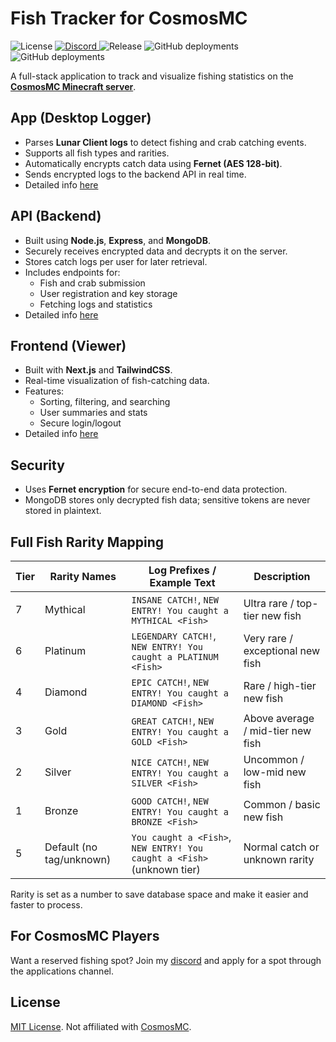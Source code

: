 # Fish Tracker for CosmosMC

![License](https://img.shields.io/github/license/PetarMc1/fish-tracker?cacheSeconds=1000)
[![Discord](https://img.shields.io/discord/1281676657169535097?logo=Discord&logoColor=white&label=Discord&labelColor=blue&color=green&cacheSeconds=10)
](https://discord.gg/Uah2dNRhFV)
![Release](https://img.shields.io/github/v/release/PetarMc1/fish-tracker?include_prereleases&label=Release)
![GitHub deployments](https://img.shields.io/github/deployments/PetarMc1/fish-tracker/production?label=Production%20Deployment)
![GitHub deployments](https://img.shields.io/github/deployments/PetarMc1/fish-tracker/preview?label=Staging%20Deployment)



A full-stack application to track and visualize fishing statistics on the [**CosmosMC Minecraft server**](https://cosmosmc.org).

## App (Desktop Logger)

- Parses **Lunar Client logs** to detect fishing and crab catching events.
- Supports all fish types and rarities.
- Automatically encrypts catch data using **Fernet (AES 128-bit)**.
- Sends encrypted logs to the backend API in real time.
- Detailed info [here](/app/README.md)

## API (Backend)

- Built using **Node.js**, **Express**, and **MongoDB**.
- Securely receives encrypted data and decrypts it on the server.
- Stores catch logs per user for later retrieval.
- Includes endpoints for:
  - Fish and crab submission
  - User registration and key storage
  - Fetching logs and statistics
- Detailed info [here](/backend/README.md)

## Frontend (Viewer)

- Built with **Next.js** and **TailwindCSS**.
- Real-time visualization of fish-catching data.
- Features:
  - Sorting, filtering, and searching
  - User summaries and stats
  - Secure login/logout
- Detailed info [here](/frontend/README.md)

## Security

- Uses **Fernet encryption** for secure end-to-end data protection.
- MongoDB stores only decrypted fish data; sensitive tokens are never stored in plaintext.

## Full Fish Rarity Mapping

| Tier | Rarity Names             | Log Prefixes / Example Text                                            | Description                       |
| ---- | ------------------------ | ---------------------------------------------------------------------- | --------------------------------- |
| 7    | Mythical                 | `INSANE CATCH!`, `NEW ENTRY! You caught a MYTHICAL <Fish>`             | Ultra rare / top-tier new fish    |
| 6    | Platinum                 | `LEGENDARY CATCH!`, `NEW ENTRY! You caught a PLATINUM <Fish>`          | Very rare / exceptional new fish  |
| 4    | Diamond                  | `EPIC CATCH!`, `NEW ENTRY! You caught a DIAMOND <Fish>`                | Rare / high-tier new fish         |
| 3    | Gold                     | `GREAT CATCH!`, `NEW ENTRY! You caught a GOLD <Fish>`                  | Above average / mid-tier new fish |
| 2    | Silver                   | `NICE CATCH!`, `NEW ENTRY! You caught a SILVER <Fish>`                 | Uncommon / low-mid new fish       |
| 1    | Bronze                   | `GOOD CATCH!`, `NEW ENTRY! You caught a BRONZE <Fish>`                 | Common / basic new fish           |
| 5    | Default (no tag/unknown) | `You caught a <Fish>`, `NEW ENTRY! You caught a <Fish>` (unknown tier) | Normal catch or unknown rarity    |

Rarity is set as a number to save database space and make it easier and faster to process.

## For CosmosMC Players

Want a reserved fishing spot?
Join my [discord](https://discord.gg/Uah2dNRhFV) and apply for a spot through the applications channel.

## License

[MIT License](/LICENSE). Not affiliated with [CosmosMC](https://cosmosmc.org).
